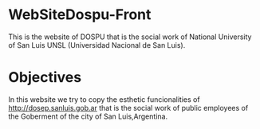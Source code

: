 # WebSiteDospu-Front
This is the website of DOSPU that is the social work of National University of San Luis UNSL (Universidad Nacional de San Luis).

# Objectives 

In this website we try to copy the esthetic funcionalities of http://dosep.sanluis.gob.ar that is the social work of public employees of the Goberment of the city of San Luis,Argentina.



